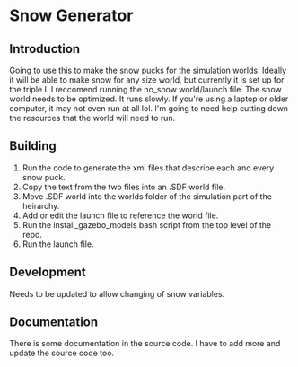 # Snow Generator

## Introduction

Going to use this to make the snow pucks for the simulation worlds. Ideally it will be able to make snow for any size world, but currently it is set up for the triple I.
I reccomend running the no_snow world/launch file.
The snow world needs to be optimized. It runs slowly. If you're using a laptop or older computer, it may not even run at all lol. I'm going to need help cutting down the resources that the world will need to run.

## Building

1. Run the code to generate the xml files that describe each and every snow puck.
2. Copy the text from the two files into an .SDF world file. 
3. Move .SDF world into the worlds folder of the simulation part of the heirarchy. 
4. Add or edit the launch file to reference the world file.
5. Run the install_gazebo_models bash script from the top level of the repo.
6. Run the launch file.

## Development

Needs to be updated to allow changing of snow variables.

## Documentation

There is some documentation in the source code. I have to add more and update the source code too.
